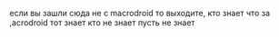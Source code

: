 если вы зашли сюда не с macrodroid то выходите, кто знает что за ,acrodroid тот знает кто не знает пусть не знает
